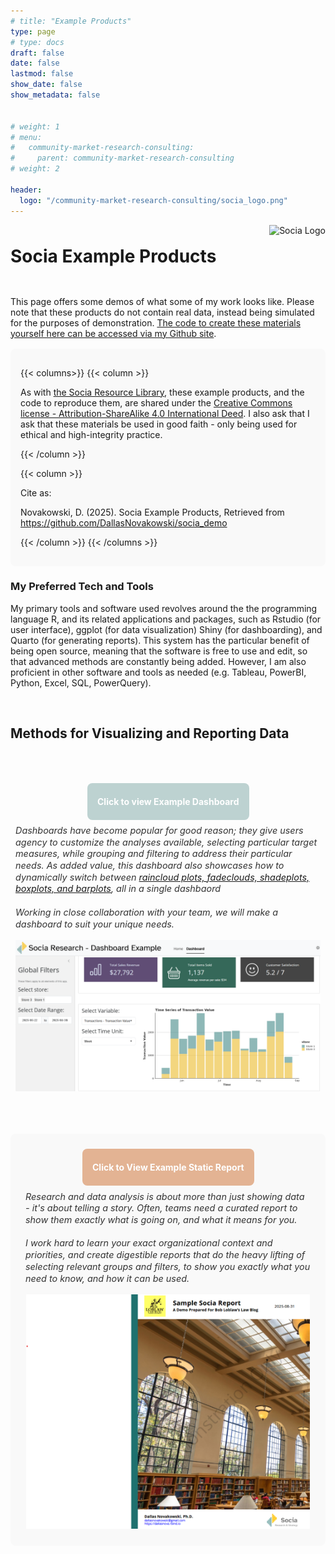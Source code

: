 ```yaml
---
# title: "Example Products"
type: page
# type: docs
draft: false
date: false
lastmod: false
show_date: false
show_metadata: false


# weight: 1
# menu:
#   community-market-research-consulting:
#     parent: community-market-research-consulting
# weight: 2

header:
  logo: "/community-market-research-consulting/socia_logo.png"
---
```



<div class="header-with-logo">
  <h1>Socia Example Products</h1>
  <img src="/community-market-research-consulting/socia_logo.png" alt="Socia Logo" style="height:100px;">
</div>




This page offers some demos of what some of my work looks like. Please note that these products do not contain real data, instead being simulated for the purposes of demonstration. [The code to create these materials yourself here can be accessed via my Github site](https://github.com/DallasNovakowski/socia_demo).


<div style="background-color: #f9f9f9; padding: 1rem; border-radius: 0.5rem; margin: 1rem auto;">


{{< columns>}}
{{< column >}}

As with [the Socia Resource Library](/community-market-research-consulting/resource-library/), these example products, and the code to reproduce them, are shared under the [Creative Commons license - Attribution-ShareAlike 4.0 International Deed](https://creativecommons.org/licenses/by-sa/4.0/). I also ask that I ask that these materials be used in good faith - only being used for ethical and high-integrity practice.

{{< /column >}}

{{< column >}}

Cite as:

Novakowski, D. (2025). Socia Example Products, Retrieved from https://github.com/DallasNovakowski/socia_demo

{{< /column >}}
{{< /columns >}}

</div>



<style>

/* Base button style */
.cta-button {
  display: inline-flex;
  align-items: center;
  justify-content: center;
  color: #fff !important;                     /* force white text */
  -webkit-text-fill-color: #fff !important;   /* for iOS / Safari */
  padding: 0.6rem 1rem;
  border-radius: 0.5rem;
  text-decoration: none;
  font-weight: 700;
  min-height: 40px;
  transition: transform .12s ease, box-shadow .12s ease, background-color .18s ease;
  will-change: transform, box-shadow, background-color;
  border: none;
}

/* Specific backgrounds for each CTA */
.cta-button.contact  { background-color: #E8C684; }
.cta-button.examples { background-color: #E3B393; }
.cta-button.library  { background-color: #BDD2D1; }

/* Keep text white in all states */
.cta-button,
.cta-button:link,
.cta-button:visited,
.cta-button:hover,
.cta-button:active,
.cta-button:focus {
  color: #fff !important;
  -webkit-text-fill-color: #fff !important;
  text-decoration: none;
}

/* Hover: slightly lighter background + lift */
.cta-button.contact:hover  { background-color: #F1D79A; }
.cta-button.examples:hover { background-color: #EEC1A5; }
.cta-button.library:hover  { background-color: #C9DDDC; }

.cta-button:hover {
  transform: translateY(-3px);
  box-shadow: 0 6px 18px rgba(0,0,0,0.08);
  cursor: pointer;
}

/* Focus accessibility */
.cta-button:focus {
  outline: 3px solid rgba(0,0,0,0.08);
  outline-offset: 2px;
}



/* === Layout container === */

.page-header,
.article-container,
.docs-content > *:first-child {
  margin-top: 0 !important;
  padding-top: 0 !important;
}

.cta-container {
display: flex;
flex-wrap: wrap;         /* allows stacking on small screens */
align-items: flex-start; /* top align so text doesn't push image down */
justify-content: center; /* center them if wrapping */
column-gap: 2rem;        /* horizontal space between button-wrapper and image */
row-gap: 1rem;           /* vertical spacing when stacked */
}

.cta-container img {
  max-height: 375px;
  height: auto;
  width: auto;
  margin-top: 0rem !important;
  margin-bottom: 0rem !important;
  flex: 0 0 auto;          /* don't let image shrink */
}

.cta-button-wrapper {
  display: flex;
  flex-direction: column;  /* stack button + text vertically */
  align-items: center;     /* keep button centered */
  text-align: center;      /* default: centered text (for small screens) */
  flex: 1 1 300px;         /* allow it to grow wider when wrapping */
  min-width: 220px;        /* prevents squishing too narrow */
}

.cta-button-wrapper .cta-button {
  margin-bottom: 0.5rem;
}

/* description text */
.cta-description {
  font-size: 0.9rem;
  font-style: italic;
  line-height: 1.3;
  color: #333;
  width: 100%;             /* let it expand fully */
  max-width: none;         /* remove the artificial cap */
}

/* On larger screens, left-align the description */
@media (min-width: 768px) {
  .cta-button-wrapper {
    align-items: center;    /* keep button centered */
  }
  .cta-description {
    text-align: left;       /* left-align description text */
  }
}



.header-with-logo {
  display: flex;
  flex-wrap: wrap;
  align-items: center;
  justify-content: space-between;
  margin-top: 0;
}

/* Make sure the h1 takes available space */
.header-with-logo h1 {
  flex: 1 1 auto;
  min-width: 200px;
  margin: 0;
}

/* Image sizing */
.header-with-logo img {
  flex: 0 0 auto;
  margin-top: 0;
}

/* On small screens, stack vertically with logo first */
@media (max-width: 600px) {
  .header-with-logo {
    flex-direction: column;
    align-items: center;  /* center both logo and title */
  }

  .header-with-logo img {
    order: -1;  /* move logo above the h1 */
    margin-bottom: 0.5rem;
  }

  .header-with-logo h1 {
    text-align: center;/* center title on small screens */
        margin-bottom: 2rem;

  }
}
</style>




### My Preferred Tech and Tools

My primary tools and software used revolves around the the programming language R, and its related applications and packages, such as Rstudio (for user interface), ggplot (for data visualization) Shiny (for dashboarding), and Quarto (for generating reports). This system has the particular benefit of being open source, meaning that the software is free to use and edit, so that advanced methods are constantly being added. However, I am also proficient in other software and tools as needed (e.g. Tableau, PowerBI, Python, Excel, SQL, PowerQuery).

<br>

## Methods for Visualizing and Reporting Data

<br>

<div style="padding: .5rem; border-radius: 0.5rem; margin-top: 1.5rem; margin-bottom: 1.5rem;">
  <div class="cta-container">

  <!-- Button + description -->
  <div class="cta-button-wrapper">
    <a href="https://gzlvni-dallas-novakowski.shinyapps.io/socia_demo/" class="cta-button library">Click to view Example Dashboard</a>
    <div class="cta-description">
      Dashboards have become popular for good reason; they give users agency to customize the analyses available, selecting particular target measures, while grouping and filtering to address their particular needs. As added value, this dashboard also showcases how to dynamically switch between <a href="/post/creating-simple-and-transparent-data-graphs-using-faded-dotplots-and-shadeplots/">raincloud plots, fadeclouds, shadeplots, boxplots, and barplots</a>, all in a single dashbaord 
      <br> <br>
  Working in close collaboration with your team, we will make a dashboard to suit your unique needs.
    </div>
  </div>

  <!-- Image -->
  <a href="https://gzlvni-dallas-novakowski.shinyapps.io/socia_demo/" target="_blank">
    <img src="dashboard.png" alt="A screenshot of Socia's demo dashboard"/>
  </a>

  </div>
</div>

<br>

<div style="background-color: #f9f9f9; padding: 1rem; border-radius: 0.5rem; margin: 1rem auto;">


<div style="padding: .5rem; border-radius: 0.5rem; margin:0rem;">
  <div class="cta-container">

  <!-- Button + description -->
  <div class="cta-button-wrapper">
    <a href="/uploads/socia_report_demo.pdf" class="cta-button examples">Click to View Example Static Report</a>
    <div class="cta-description">
      Research and data analysis is about more than just showing data - it's about telling a story. Often, teams need a curated report to show them exactly what is going on, and what it means for you. <br> <br> I work hard to learn your exact organizational context and priorities, and create digestible reports that do the heavy lifting of selecting relevant groups and filters, to show you exactly what you need to know, and how it can be used. 

  </div>
  </div>


  <!-- Image -->
  <a href="/uploads/socia_report_demo.pdf" target="_blank">
    <img src="static_report.png" alt="A screenshot of Socia's demo dashboard"/>
  </a>

  </div>
</div>

</div>
